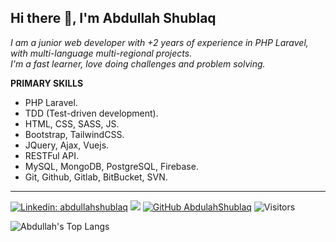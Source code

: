 <h2> Hi there 👋, I'm Abdullah Shublaq</h2>
<p><em>
  I am a junior web developer with +2 years of experience in PHP Laravel, with multi-language multi-regional projects.<br>
  I'm a fast learner, love doing challenges and problem solving.
</em></p>

<b>PRIMARY SKILLS</b>
<ul>
  <li>PHP Laravel.</li> 
  <li>TDD (Test-driven development).</li>  
  <li>HTML, CSS, SASS, JS.</li>  
  <li>Bootstrap, TailwindCSS.</li>  
  <li>JQuery, Ajax, Vuejs.</li>  
  <li>RESTFul API.</li>  
  <li>MySQL, MongoDB, PostgreSQL, Firebase.</li>  
  <li>Git, Github, Gitlab, BitBucket, SVN.</li>  
</ul>

<hr>

[![Linkedin: abdullahshublaq](https://img.shields.io/badge/-abdullahshublaq-blue?style=flat-square&logo=Linkedin&logoColor=white&link=https://www.linkedin.com/in/abdullahshublaq/)](https://www.linkedin.com/in/abdullahshublaq/)
[![](https://img.shields.io/badge/Gmail-dev.abdullahshublaq-red)](mailto:dev.abdullahshublaq@gmail.com
)
[![GitHub AbdulahShublaq](https://img.shields.io/github/followers/AbdullahShublaq?label=follow&style=social)](https://github.com/AbdullahShublaq)
![Visitors](https://visitor-badge.laobi.icu/badge?page_id=AbdullahShublaq.AbdullahShublaq)

![Abdullah's Top Langs](https://github-readme-stats.vercel.app/api/top-langs/?username=AbdullahShublaq&layout=compact)

<!--
[![AbdullahShublaq's GitHub Stats](https://github-readme-stats.vercel.app/api?username=AbdullahShublaq&show_icons=true)](https://github.com/AbdullahShublaq)
-->


<!--
**AbdullahShublaq/AbdullahShublaq** is a ✨ _special_ ✨ repository because its `README.md` (this file) appears on your GitHub profile.

Here are some ideas to get you started:

- 🔭 I’m currently working on ...
- 🌱 I’m currently learning ...
- 👯 I’m looking to collaborate on ...
- 🤔 I’m looking for help with ...
- 💬 Ask me about ...
- 📫 How to reach me: ...
- 😄 Pronouns: ...
- ⚡ Fun fact: ...
-->
